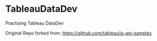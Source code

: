 # TableauDataDev
Practising Tableau DataDev

Original Repo forked from:
https://github.com/tableau/js-api-samples
